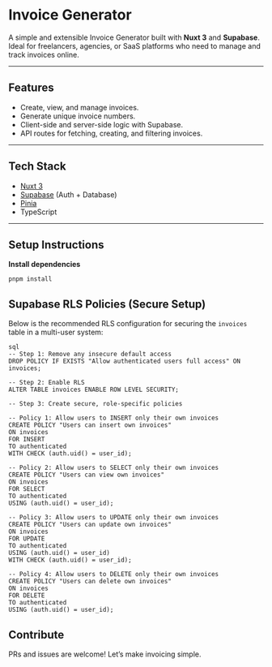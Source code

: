 # Invoice Generator

A simple and extensible Invoice Generator built with **Nuxt 3** and **Supabase**. Ideal for freelancers, agencies, or SaaS platforms who need to manage and track invoices online.

---

## Features

- Create, view, and manage invoices.
- Generate unique invoice numbers.
- Client-side and server-side logic with Supabase.
- API routes for fetching, creating, and filtering invoices.

---

## Tech Stack

- [Nuxt 3](https://nuxt.com)
- [Supabase](https://supabase.com) (Auth + Database)
- [Pinia](https://pinia.vuejs.org/)
- TypeScript

---

## Setup Instructions

**Install dependencies**
```
pnpm install
```

## Supabase RLS Policies (Secure Setup)

Below is the recommended RLS configuration for securing the `invoices` table in a multi-user system:

```
sql
-- Step 1: Remove any insecure default access
DROP POLICY IF EXISTS "Allow authenticated users full access" ON invoices;

-- Step 2: Enable RLS
ALTER TABLE invoices ENABLE ROW LEVEL SECURITY;

-- Step 3: Create secure, role-specific policies

-- Policy 1: Allow users to INSERT only their own invoices
CREATE POLICY "Users can insert own invoices" 
ON invoices 
FOR INSERT 
TO authenticated
WITH CHECK (auth.uid() = user_id);

-- Policy 2: Allow users to SELECT only their own invoices
CREATE POLICY "Users can view own invoices" 
ON invoices 
FOR SELECT 
TO authenticated
USING (auth.uid() = user_id);

-- Policy 3: Allow users to UPDATE only their own invoices
CREATE POLICY "Users can update own invoices" 
ON invoices 
FOR UPDATE 
TO authenticated
USING (auth.uid() = user_id)
WITH CHECK (auth.uid() = user_id);

-- Policy 4: Allow users to DELETE only their own invoices
CREATE POLICY "Users can delete own invoices" 
ON invoices 
FOR DELETE 
TO authenticated
USING (auth.uid() = user_id);
```

## Contribute
PRs and issues are welcome! Let’s make invoicing simple.

